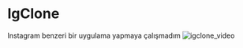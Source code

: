 # IgClone
Instagram benzeri bir uygulama yapmaya çalışmadım
![igclone_video](https://github.com/asGenn/IgClone/assets/109176905/94aaaf61-c21e-487c-aded-9f440a0081cc)
